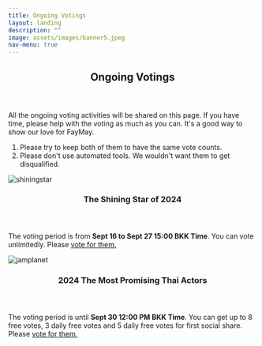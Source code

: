 ```yaml
---
title: Ongoing Votings
layout: landing
description: ""
image: assets/images/banner5.jpeg
nav-menu: true
---
```


<!-- Main -->
<div id="main">
    <section id="one">
        <div class="inner">
            <header class="major">
                <h2><span class="translate">Ongoing Votings</span></h2>
            </header>
            <p><span class="translate">All the ongoing voting activities will be shared on this page. If you have time, please help with the voting as much as you can. It's a good way to show our love for FayMay.</span></p>
            <ol>
                <li><span class="translate">Please try to keep both of them to have the same vote counts.</span></li>
                <li><span class="translate">Please don't use automated tools. We wouldn't want them to get disqualified.</span></li>
            </ol>
        </div>
    </section>
    <section id="two" class="spotlights">
        <section>
            <div class="image">
                <img src="{{ 'assets/images/votethaiupdate2.png' | relative_url }}" alt="shiningstar" data-position="center center">
            </div>
            <div class="content">
                <div class="inner">
                    <header class="major">
                        <h3><span class="translate">The Shining Star of 2024</span></h3>
                    </header>
                    <p><span class="translate">The voting period is from <strong>Sept 16 to Sept 27 15:00 BKK Time</strong>. You can vote unlimitedly. Please</span><span class="vote-link"> <a href="https://www.thaiupdate.info/the-shining-star-of-2024-group-3/"><span class="translate">vote for them.</span></a></span>
                    </p>
                </div>
            </div>
        </section>
        <section>
            <div class="image">
                <img src="{{ 'assets/images/votejamplanet.png' | relative_url }}" alt="jamplanet" data-position="center center">
            </div>
            <div class="content">
                <div class="inner">
                    <header class="major">
                        <h3><span class="translate">2024 The Most Promising Thai Actors</span></h3>
                    </header>
                    <p><span class="translate">The voting period is until <strong>Sept 30 12:00 PM BKK Time</strong>. You can get up to 8 free votes, 3 daily free votes and 5 daily free votes for first social share. Please</span> <span class="vote-link"><a href="https://www.jamplanet.net/"><span class="translate">vote for them.</span></a></span>
                    </p>
                </div>
            </div>
        </section>
    </section>
</div>